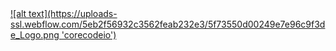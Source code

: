<a  align="center" href="https://www.core-code.io/">
![alt text](https://uploads-ssl.webflow.com/5eb2f56932c3562feab232e3/5f73550d00249e7e96c9f3de_Logo.png 'corecodeio')
  
</a>
